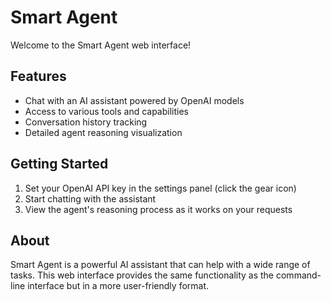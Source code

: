 # Smart Agent

Welcome to the Smart Agent web interface!

## Features

- Chat with an AI assistant powered by OpenAI models
- Access to various tools and capabilities
- Conversation history tracking
- Detailed agent reasoning visualization

## Getting Started

1. Set your OpenAI API key in the settings panel (click the gear icon)
2. Start chatting with the assistant
3. View the agent's reasoning process as it works on your requests

## About

Smart Agent is a powerful AI assistant that can help with a wide range of tasks. This web interface provides the same functionality as the command-line interface but in a more user-friendly format.
